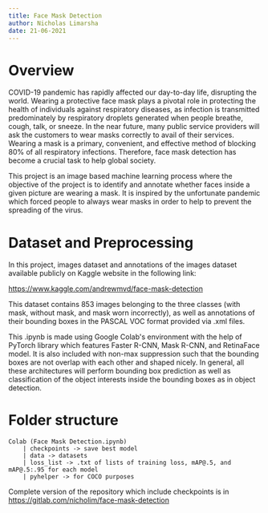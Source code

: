 ```yaml
---
title: Face Mask Detection
author: Nicholas Limarsha
date: 21-06-2021
---
```


# Overview

COVID-19 pandemic has rapidly affected our day-to-day life, disrupting the world. Wearing a protective face mask plays a pivotal role in protecting the health of individuals against respiratory diseases, as infection is transmitted predominately by respiratory droplets generated when people breathe, cough, talk, or sneeze. In the near future, many public service providers will ask the customers to wear masks correctly to avail of their services. Wearing a mask is a primary, convenient, and effective method of blocking 80% of all respiratory infections. Therefore, face mask detection has become a crucial task to help global society.

This project is an image based machine learning process where the objective of the project is to identify and annotate whether faces inside a given picture are wearing a mask. It is inspired by the unfortunate pandemic which forced people to always wear masks in order to help to prevent the spreading of the virus.

# Dataset and Preprocessing

In this project, images dataset and annotations of the images dataset available publicly on Kaggle website in the following link: 

https://www.kaggle.com/andrewmvd/face-mask-detection

This dataset contains 853 images belonging to the three classes (with mask, without mask, and mask worn incorrectly), as well as annotations of their bounding boxes in the PASCAL VOC format provided via .xml files.

This .ipynb is made using Google Colab's environment with the help of PyTorch library which features Faster R-CNN, Mask R-CNN, and RetinaFace model. It is also included with non-max suppression such that the bounding boxes are not overlap with each other and shaped nicely. In general, all these architectures will perform bounding box prediction as well as classification of the object interests inside the bounding boxes as in object detection.

# Folder structure

```
Colab (Face Mask Detection.ipynb)
    | checkpoints -> save best model
    | data -> datasets
    | loss_list -> .txt of lists of training loss, mAP@.5, and mAP@.5:.95 for each model
    | pyhelper -> for COCO purposes
```

Complete version of the repository which include checkpoints is in https://gitlab.com/nicholim/face-mask-detection
